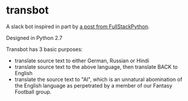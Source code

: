 # transbot
A slack bot inspired in part by [a post from FullStackPython](https://github.com/mattmakai/fullstackpython.com/blob/master/content/posts/160604-build-first-slack-bot-python.markdown).

Designed in Python 2.7

Transbot has 3 basic purposes:
* translate source text to either German, Russian or Hindi 
* translate source text to the above language, then translate BACK to English  
* translate the source text to "Al", which is an unnatural abomination of the English language as perpetrated by a member of our Fantasy Football group.
